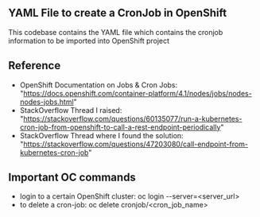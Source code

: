 ## YAML File to create a CronJob in OpenShift
This codebase contains the YAML file which contains the cronjob information to be imported into OpenShift project

## Reference

* OpenShift Documentation on Jobs & Cron Jobs: "https://docs.openshift.com/container-platform/4.1/nodes/jobs/nodes-nodes-jobs.html"
* StackOverflow Thread I raised: "https://stackoverflow.com/questions/60135077/run-a-kubernetes-cron-job-from-openshift-to-call-a-rest-endpoint-periodically"
* StackOverflow Thread where I found the solution: "https://stackoverflow.com/questions/47203080/call-endpoint-from-kubernetes-cron-job"
	
## Important OC commands

* login to a certain OpenShift cluster: oc login --server=<server_url>
* to delete a cron-job: oc delete cronjob/<cron_job_name>
	

